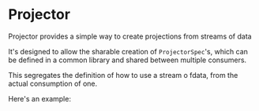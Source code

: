 # Projector

Projector provides a simple way to create projections from streams of data

It's designed to allow the sharable creation of `ProjectorSpec`'s, which can be defined in a common
library and shared between multiple consumers.

This segregates the definition of how to use a stream o fdata, from the actual consumption of one.

Here's an example:

